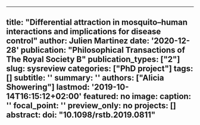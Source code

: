 
---
title: "Differential attraction in mosquito–human interactions and implications for disease control"
author: Julien Martinez
date: '2020-12-28'
publication: "Philosophical Transactions of The Royal Society B"
publication_types: ["2"]
slug: sysreview
categories: ["PhD project"]
tags: []
subtitle: ''
summary: ''
authors: ["**Alicia Showering**"]
lastmod: '2019-10-14T16:15:12+02:00'
featured: no
image:
  caption: ''
  focal_point: ''
  preview_only: no
projects: []
abstract: 
doi: "10.1098/rstb.2019.0811"
---
